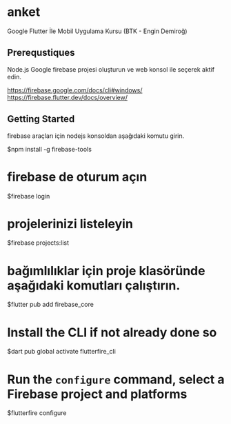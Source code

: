 # anket

Google Flutter İle Mobil Uygulama Kursu (BTK - Engin Demiroğ)

## Prerequstiques
Node.js
Google firebase projesi oluşturun ve web konsol ile seçerek aktif edin.

https://firebase.google.com/docs/cli#windows/
https://firebase.flutter.dev/docs/overview/

## Getting Started
firebase araçları için nodejs konsoldan aşağıdaki komutu girin.

$npm install -g firebase-tools

# firebase de oturum açın
$firebase login

# projelerinizi listeleyin
$firebase projects:list

# bağımlılıklar için proje klasöründe aşağıdaki komutları çalıştırın.
$flutter pub add firebase_core

# Install the CLI if not already done so
$dart pub global activate flutterfire_cli

# Run the `configure` command, select a Firebase project and platforms
$flutterfire configure
